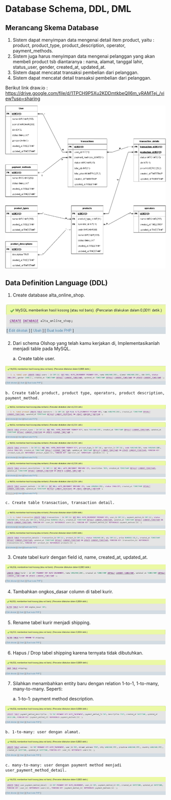 # Database Schema, DDL, DML
## Merancang Skema Database

1. Sistem dapat menyimpan data mengenai detail item product, yaitu : product, product_type, product_description, operator, payment_methods.
2. Sistem juga harus menyimpan data mengenai pelanggan yang akan membeli product tsb diantaranya : nama, alamat, tanggal lahir, status_user, gender, created_at, updated_at.
3. Sistem dapat mencatat transaksi pembelian dari pelanggan.
4. Sistem dapat mencatat detail transaksi pembelian dari pelanggan.

Berikut link draw.io : https://drive.google.com/file/d/1TPCH9P5Xu2KDDmtkbeQIl6m_yRAMTej_/view?usp=sharing

![skema_db](/11_DatabaseSchema_DDL_DML/screenshots/skema_db.png)

## Data Definition Language (DDL)

1. Create database alta_online_shop.

![create_db](/11_DatabaseSchema_DDL_DML/screenshots/create_db.JPG)

2. Dari schema Olshop yang telah kamu kerjakan di, Implementasikanlah menjadi table pada MySQL.
    
    a. Create table user.

![create_2a](/11_DatabaseSchema_DDL_DML/screenshots/create_2a.JPG)

    b. Create table product, product type, operators, product description, payment_method.

![create_2b](/11_DatabaseSchema_DDL_DML/screenshots/create_2b.JPG)

    c. Create table transaction, transaction detail.

![create_2c](/11_DatabaseSchema_DDL_DML/screenshots/create_2c.JPG)

3. Create tabel kurir dengan field id, name, created_at, updated_at.

![create_3](/11_DatabaseSchema_DDL_DML/screenshots/create_3.JPG)

4. Tambahkan ongkos_dasar column di tabel kurir.

![create_4](/11_DatabaseSchema_DDL_DML/screenshots/create_4.JPG)

5. Rename tabel kurir menjadi shipping.

![create_5](/11_DatabaseSchema_DDL_DML/screenshots/create_5.JPG)

6. Hapus / Drop tabel shipping karena ternyata tidak dibutuhkan.

![create_6](/11_DatabaseSchema_DDL_DML/screenshots/create_6.JPG)

7. Silahkan menambahkan entity baru dengan relation 1-to-1, 1-to-many, many-to-many. Seperti:
    
    a. 1-to-1: payment method description.

![create_7a](/11_DatabaseSchema_DDL_DML/screenshots/create_7a.JPG)

    b. 1-to-many: user dengan alamat.

![create_7b](/11_DatabaseSchema_DDL_DML/screenshots/create_7b.JPG)    
    
    c. many-to-many: user dengan payment method menjadi user_payment_method_detail.

![create_7c](/11_DatabaseSchema_DDL_DML/screenshots/create_7c.JPG)
